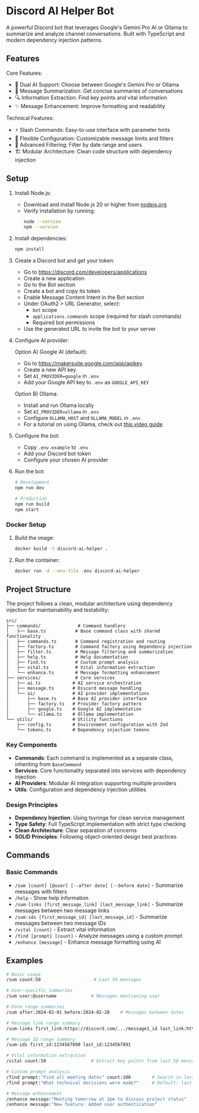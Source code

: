 # Discord AI Helper Bot

A powerful Discord bot that leverages Google's Gemini Pro AI or Ollama to summarize and analyze channel conversations. Built with TypeScript and modern dependency injection patterns.

## Features

Core Features:
- 🤖 Dual AI Support: Choose between Google's Gemini Pro or Ollama
- 📝 Message Summarization: Get concise summaries of conversations
- 🔍 Information Extraction: Find key points and vital information
- ✨ Message Enhancement: Improve formatting and readability

Technical Features:
- ⚡ Slash Commands: Easy-to-use interface with parameter hints
- 🔧 Flexible Configuration: Customizable message limits and filters
- 📅 Advanced Filtering: Filter by date range and users
- 🏗️ Modular Architecture: Clean code structure with dependency injection

## Setup

1. Install Node.js:
   - Download and install Node.js 20 or higher from [nodejs.org](https://nodejs.org)
   - Verify installation by running:
     ```bash
     node --version
     npm --version
     ```

2. Install dependencies:
   ```bash
   npm install
   ```

3. Create a Discord bot and get your token:
   - Go to https://discord.com/developers/applications
   - Create a new application
   - Go to the Bot section
   - Create a bot and copy its token
   - Enable Message Content Intent in the Bot section
   - Under OAuth2 > URL Generator, select:
     - `bot` scope
     - `applications.commands` scope (required for slash commands)
     - Required bot permissions
   - Use the generated URL to invite the bot to your server

4. Configure AI provider:
   
   Option A) Google AI (default):
   - Go to https://makersuite.google.com/app/apikey
   - Create a new API key
   - Set `AI_PROVIDER=google` in `.env`
   - Add your Google API key to `.env` as `GOOGLE_API_KEY`
   
   Option B) Ollama:
   - Install and run Ollama locally
   - Set `AI_PROVIDER=ollama` in `.env`
   - Configure `OLLAMA_HOST` and `OLLAMA_MODEL` in `.env`
   - For a tutorial on using Ollama, check out [this video guide](https://odysee.com/@NaomiBrockwell:4/Local-LLM:d)

5. Configure the bot:
   - Copy `.env.example` to `.env`
   - Add your Discord bot token
   - Configure your chosen AI provider

6. Run the bot:
   ```bash
   # Development
   npm run dev

   # Production
   npm run build
   npm start
   ```

### Docker Setup

1. Build the image:
   ```bash
   docker build -t discord-ai-helper .
   ```

2. Run the container:
   ```bash
   docker run -d --env-file .env discord-ai-helper
   ```

## Project Structure

The project follows a clean, modular architecture using dependency injection for maintainability and testability:

```
src/
├── commands/              # Command handlers
│   ├── base.ts           # Base command class with shared functionality
│   ├── commands.ts       # Command registration and routing
│   ├── factory.ts        # Command factory using dependency injection
│   ├── filter.ts         # Message filtering and summarization
│   ├── help.ts           # Help documentation
│   ├── find.ts           # Custom prompt analysis
│   ├── vital.ts          # Vital information extraction
│   └── enhance.ts        # Message formatting enhancement
├── services/             # Core services
│   ├── ai.ts            # AI service orchestration
│   ├── message.ts       # Discord message handling
│   └── ai/              # AI provider implementations
│       ├── base.ts      # Base AI provider interface
│       ├── factory.ts   # Provider factory pattern
│       ├── google.ts    # Google AI implementation
│       └── ollama.ts    # Ollama implementation
└── utils/               # Utility functions
    ├── config.ts        # Environment configuration with Zod
    └── tokens.ts        # Dependency injection tokens
```

### Key Components

- **Commands**: Each command is implemented as a separate class, inheriting from `BaseCommand`
- **Services**: Core functionality separated into services with dependency injection
- **AI Providers**: Modular AI integration supporting multiple providers
- **Utils**: Configuration and dependency injection utilities

### Design Principles

- **Dependency Injection**: Using tsyringe for clean service management
- **Type Safety**: Full TypeScript implementation with strict type checking
- **Clean Architecture**: Clear separation of concerns
- **SOLID Principles**: Following object-oriented design best practices

## Commands

### Basic Commands

- `/sum [count] [@user] [--after date] [--before date]` - Summarize messages with filters
- `/help` - Show help information
- `/sum-links [first_message_link] [last_message_link]` - Summarize messages between two message links
- `/sum-ids [first_message_id] [last_message_id]` - Summarize messages between two message IDs
- `/vital [count]` - Extract vital information
- `/find [prompt] [count]` - Analyze messages using a custom prompt
- `/enhance [message]` - Enhance message formatting using AI

## Examples

```bash
# Basic usage
/sum count:50                    # Last 50 messages

# User-specific summaries
/sum user:@username             # Messages mentioning user

# Date range summaries
/sum after:2024-02-01 before:2024-02-28    # Messages between dates

# Message link range summary
/sum-links first_link:https://discord.com/.../message1_id last_link:https://discord.com/.../message2_id

# Message ID range summary
/sum-ids first_id:1234567890 last_id:1234567891

# Vital information extraction
/vital count:50                 # Extract key points from last 50 messages

# Custom prompt analysis
/find prompt:"Find all meeting dates" count:100        # Search in last 100 messages
/find prompt:"What technical decisions were made?"     # Default: last 100 messages

# Message enhancement
/enhance message:"Meeting tomorrow at 2pm to discuss project status"   # Enhance message formatting
/enhance message:"New feature: Added user authentication"              # Format feature announcement
```